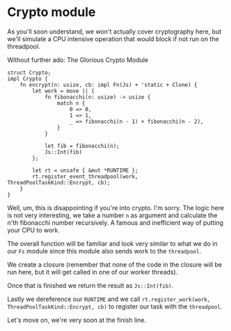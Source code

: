 # Crypto module

As you'll soon understand, we won't actually cover cryptography here, but we'll
simulate a CPU intensive operation that would block if not run on the threadpool.

Without further ado: The Glorious Crypto Module

```rust, no_run
struct Crypto;
impl Crypto {
    fn encrypt(n: usize, cb: impl Fn(Js) + 'static + Clone) {
        let work = move || {
            fn fibonacchi(n: usize) -> usize {
                match n {
                    0 => 0,
                    1 => 1,
                    _ => fibonacchi(n - 1) + fibonacchi(n - 2),
                }
            }

            let fib = fibonacchi(n);
            Js::Int(fib)
        };

        let rt = unsafe { &mut *RUNTIME };
        rt.register_event_threadpool(work, ThreadPoolTaskKind::Encrypt, cb);
    }
}
```

Well, um, this is disappointing if you're into crypto. I'm sorry. The logic here is not very interesting, we take a number `n` as argument and calculate
the n'th fibonacchi number recursively. A famous and inefficient way of putting your
CPU to work.

The overall function will be familiar and look very similar to what we do in our `Fs` module since this
module also sends work to the `threadpool`.

We create a closure (remember that none of the code in the closure will be
run here, but it will get called in one of our worker threads).

Once that is finished we return the result as `Js::Int(fib)`.

Lastly we dereference our `RUNTIME` and we call `rt.register_work(work, ThreadPoolTaskKind::Encrypt, cb)` to register our task with the `threadpool`.

Let's move on, we're very soon at the finish line.
